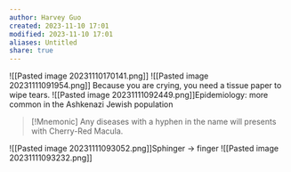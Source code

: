 ```yaml
---
author: Harvey Guo
created: 2023-11-10 17:01
modified: 2023-11-10 17:01
aliases: Untitled
share: true
---
```

![[Pasted image 20231110170141.png]]
![[Pasted image 20231111091954.png]] Because you are crying, you need a tissue paper to wipe tears.
![[Pasted image 20231111092449.png]]Epidemiology: more common in the Ashkenazi Jewish population
>[!Mnemonic] 
>Any diseases with a hyphen in the name will presents with Cherry-Red Macula.

![[Pasted image 20231111093052.png]]Sphinger -> finger
![[Pasted image 20231111093232.png]]